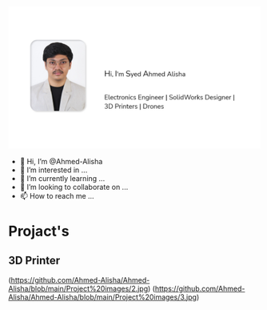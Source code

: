 ![ME](https://github.com/Ahmed-Alisha/Ahmed-Alisha/blob/main/Project%20images/1.jpg)
- 👋 Hi, I’m @Ahmed-Alisha
- 👀 I’m interested in ...
- 🌱 I’m currently learning ...
- 💞️ I’m looking to collaborate on ...
- 📫 How to reach me ...

# Projact's
## 3D Printer
(https://github.com/Ahmed-Alisha/Ahmed-Alisha/blob/main/Project%20images/2.jpg)
(https://github.com/Ahmed-Alisha/Ahmed-Alisha/blob/main/Project%20images/3.jpg)

